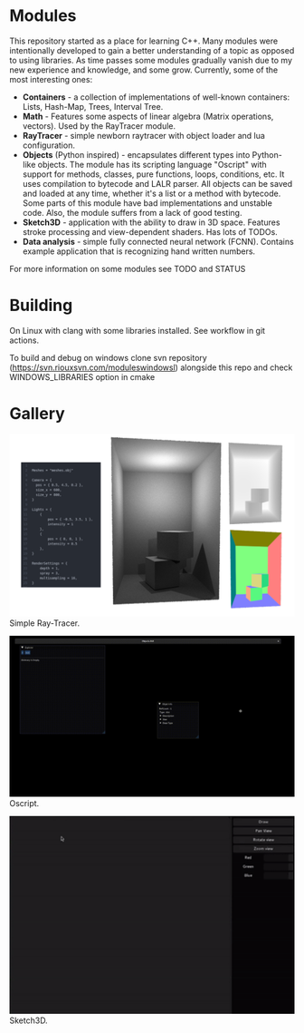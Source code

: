 # **Modules**



This repository started as a place for learning C++.
Many modules were intentionally developed to gain a better understanding of a topic as opposed to using libraries. As time passes some modules gradually vanish due to my new experience and knowledge, and some grow.
Currently, some of the most interesting ones:

* **Containers** - a collection of implementations of well-known containers: Lists, Hash-Map, Trees, Interval Tree.
* **Math** -  Features some aspects of linear algebra (Matrix operations, vectors). Used by the RayTracer module.
* **RayTracer** -  simple newborn raytracer with object loader and lua configuration.
* **Objects** (Python inspired) - encapsulates different types into Python-like objects. The module has its scripting language "Oscript" with support for methods, classes, pure functions, loops, conditions, etc. It uses compilation to bytecode and LALR parser. All objects can be saved and loaded at any time, whether it's a list or a method with bytecode. Some parts of this module have bad implementations and unstable code. Also, the module suffers from a lack of good testing.
* **Sketch3D** - application with the ability to draw in 3D space. Features stroke processing and view-dependent shaders. Has lots of TODOs.
* **Data analysis** - simple fully connected neural network (FCNN). Contains example application that is recognizing hand written numbers.



For more information on some modules see TODO and STATUS



# **Building**

On Linux with clang with some libraries installed. See workflow in git actions.

To build and debug on windows clone svn repository (https://svn.riouxsvn.com/moduleswindowsl) alongside this repo and check WINDOWS_LIBRARIES option in cmake



# **Gallery**

![RayTracer](.docs/Gallery/RayTracer.png)
Simple Ray-Tracer.

![Oscript](.docs/Gallery/Oscript.gif)
Oscript.

<img src=".docs/Gallery/Sketch3D.gif" alt="Sketch3d" style="zoom:150%;" />
Sketch3D.